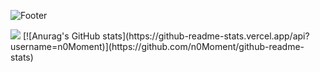 ![Footer](https://capsule-render.vercel.app/api?type=waving&color=auto&height=200&section=footer)

<img src="http://mazandi.herokuapp.com/api?handle=nvme&theme=dark"/> 
[![Anurag's GitHub stats](https://github-readme-stats.vercel.app/api?username=n0Moment)](https://github.com/n0Moment/github-readme-stats)

